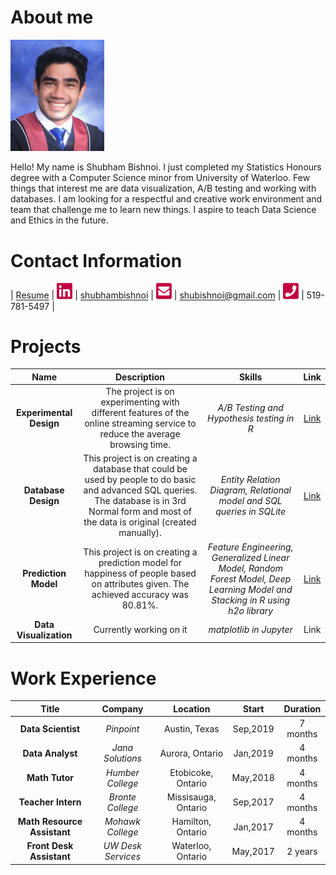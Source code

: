 # About me

[<img src="./stuff/photo.png" width="150"/>](./stuff/photo.png) 

Hello! My name is Shubham Bishnoi. I just completed my Statistics Honours degree with a Computer Science minor from University of Waterloo. Few things that interest me are data visualization, A/B testing and working with databases. I am looking for a respectful and creative work environment and team that challenge me to learn new things. I aspire to teach Data Science and Ethics in the future. 

# Contact Information

| [Resume](./stuff/shubham_bishnoi.pdf) | [<img src="./stuff/linkedin.png" width="25"/>](./stuff/linkedin.png) | [shubhambishnoi](https://www.linkedin.com/in/shubhambishnoi/) | [<img src="./stuff/email.png" width="25"/>](./stuff/email.png) | [shubishnoi@gmail.com](mailto:shubishnoi@gmail.com) | [<img src="./stuff/phone.png" width="25"/>](./stuff/phone.png) | 519-781-5497 |

# Projects

| Name | Description | Skills | Link |
| :---: | :---: | :---: | :---: |
| **Experimental Design** | The project is on experimenting with different features of the online streaming service to reduce the average browsing time. |  *A/B Testing and Hypothesis testing in R* | [Link](./projects/ExperimentalDesign/) |
| **Database Design** | This project is on creating a database that could be used by people to do basic and advanced SQL queries. The database is in 3rd Normal form and most of the data is original (created manually). |  *Entity Relation Diagram, Relational model and SQL queries in SQLite* | [Link](./projects/DatabaseDesign/) |
| **Prediction Model** | This project is on creating a prediction model for happiness of people based on attributes given. The achieved accuracy was 80.81%. |  *Feature Engineering, Generalized Linear Model, Random Forest Model, Deep Learning Model and Stacking in R using h2o library* | [Link](./projects/PredictionClassificationModels) |
| **Data Visualization** | Currently working on it |  *matplotlib in Jupyter* | Link |


# Work Experience

| Title | Company | Location | Start | Duration |
| :---: | :---: | :---: | :---: | :---: |
| **Data Scientist** | *Pinpoint* |  Austin, Texas | Sep,2019 | 7 months |
| **Data Analyst** | *Jana Solutions* |  Aurora, Ontario | Jan,2019 | 4 months |
| **Math Tutor** | *Humber College* |  Etobicoke, Ontario | May,2018 | 4 months |
| **Teacher Intern** | *Bronte College* |  Missisauga, Ontario | Sep,2017 | 4 months |
| **Math Resource Assistant** | *Mohawk College* |  Hamilton, Ontario | Jan,2017 | 4 months |
| **Front Desk Assistant** | *UW Desk Services* | Waterloo, Ontario | May,2017 | 2 years |
